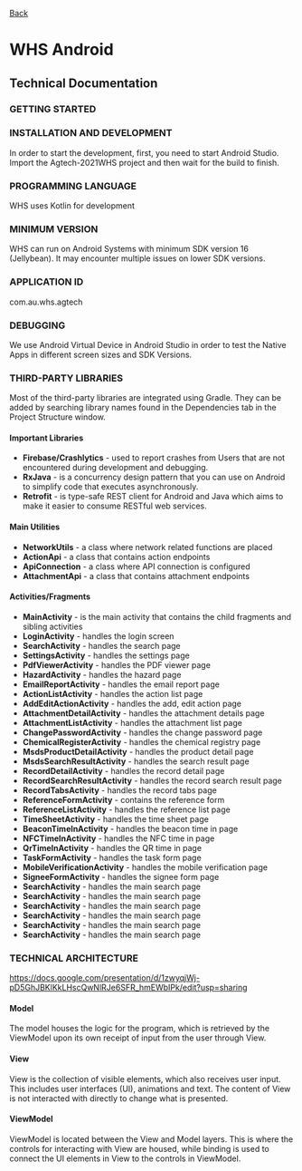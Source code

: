 [Back](./README.md)

# WHS Android

## Technical Documentation

### GETTING STARTED

### INSTALLATION AND DEVELOPMENT

In order to start the development, first, you need to start Android Studio. Import the Agtech-2021WHS project and then wait for the build to finish.

### PROGRAMMING LANGUAGE

WHS uses Kotlin for development

### MINIMUM VERSION

WHS can run on Android Systems with minimum SDK version 16 (Jellybean). It may encounter multiple issues on lower SDK versions.

### APPLICATION ID
com.au.whs.agtech

### DEBUGGING

We use Android Virtual Device in Android Studio in order to test the Native Apps in different screen sizes and SDK Versions.

### THIRD-PARTY LIBRARIES

Most of the third-party libraries are integrated using Gradle. They can be added by searching library names found in the Dependencies tab in the Project Structure window.

#### Important Libraries

- **Firebase/Crashlytics** - used to report crashes from Users that are not encountered during development and debugging.
- **RxJava** - is a concurrency design pattern that you can use on Android to simplify code that executes asynchronously.
- **Retrofit** - is type-safe REST client for Android and Java which aims to make it easier to consume RESTful web services.

#### Main Utilities
- **NetworkUtils** - a class where network related functions are placed
- **ActionApi** - a class that contains action endpoints
- **ApiConnection** - a class where API connection is configured
- **AttachmentApi** - a class that contains attachment endpoints

#### Activities/Fragments

- **MainActivity** - is the main activity that contains the child fragments and sibling activities
- **LoginActivity** - handles the login screen
- **SearchActivity** - handles the search page
- **SettingsActivity** - handles the settings page
- **PdfViewerActivity** - handles the PDF viewer page
- **HazardActivity** - handles the hazard page
- **EmailReportActivity** - handles the email report page
- **ActionListActivity** - handles the action list page
- **AddEditActionActivity** - handles the add, edit action page
- **AttachmentDetailActivity** - handles the attachment details page
- **AttachmentListActivity** - handles the attachment list page
- **ChangePasswordActivity** - handles the change password page
- **ChemicalRegisterActivity** - handles the chemical registry page
- **MsdsProductDetailActivity** - handles the product detail page
- **MsdsSearchResultActivity** - handles the search result page
- **RecordDetailActivity** - handles the record detail page
- **RecordSearchResultActivity** - handles the record search result page
- **RecordTabsActivity** - handles the record tabs page
- **ReferenceFormActivity** - contains the reference form
- **ReferenceListActivity** - handles the reference list page
- **TimeSheetActivity** - handles the time sheet page
- **BeaconTimeInActivity** - handles the beacon time in page
- **NFCTimeInActivity** - handles the NFC time in page
- **QrTimeInActivity** - handles the QR time in page
- **TaskFormActivity** - handles the task form page
- **MobileVerificationActivity** - handles the mobile verification page
- **SigneeFormActivity** - handles the signee form page
- **SearchActivity** - handles the main search page
- **SearchActivity** - handles the main search page
- **SearchActivity** - handles the main search page
- **SearchActivity** - handles the main search page
- **SearchActivity** - handles the main search page
- **SearchActivity** - handles the main search page


### TECHNICAL ARCHITECTURE

https://docs.google.com/presentation/d/1zwyqjWj-pD5GhJBKlKkLHscQwNlRJe6SFR_hmEWbIPk/edit?usp=sharing

#### **Model**

The model houses the logic for the program, which is retrieved by the ViewModel upon its own receipt of input from the user through View.
 
#### **View**

View is the collection of visible elements, which also receives user input. This includes user interfaces (UI), animations and text. The content of View is not interacted with directly to change what is presented.
#### **ViewModel**
ViewModel is located between the View and Model layers. This is where the controls for interacting with View are housed, while binding is used to connect the UI elements in View to the controls in ViewModel.





